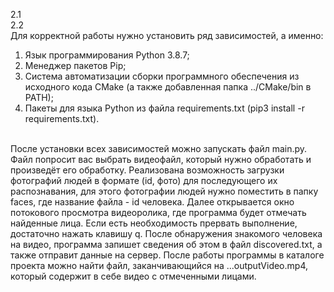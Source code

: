 2.1
<br>
2.2
<br>
Для корректной работы нужно установить ряд зависимостей, а именно:
  1. Язык программирования Python 3.8.7;
  2. Менеджер пакетов Pip;
  3. Cистема автоматизации сборки программного обеспечения из исходного кода CMake (а также добавленная папка ../CMake/bin в PATH);
  4. Пакеты для языка Python из файла requirements.txt (pip3 install -r requirements.txt).
<br>
После установки всех зависимостей можно запускать файл main.py.
Файл попросит вас выбрать видеофайл, который нужно обработать и произведёт его обработку.
Реализована возможность загрузки фотографий людей в формате (id, фото) для последующего их распознавания, для этого фотографии людей нужно поместить в папку faces, где название файла - id человека.
Далее открывается окно потокового просмотра видеоролика, где программа будет отмечать найденные лица. Если есть необходимость прервать выполнение, достаточно нажать клавишу q.
После обнаружения знакомого человека на видео, программа запишет сведения об этом в файл discovered.txt, а также отправит данные на сервер.
После работы программы в каталоге проекта можно найти файл, заканчивающийся на ...outputVideo.mp4, который содержит в себе видео с отмеченными лицами.
